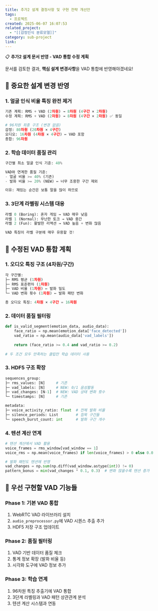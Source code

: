 ```yaml
---
title: 추가2 설계 결정사항 및 구현 전략 개선안
tags:
  - 프로젝트
created: 2025-06-07 16:07:53
related_project:
  - "[[감정인식 분류모델]]"
category: sub-project
link:
---
```

📋 **추가2 설계 문서 반영 - VAD 통합 수정 계획**

문서를 검토한 결과, **핵심 설계 변경사항**을 VAD 통합에 반영해야겠네요!

## 🚨 **중요한 설계 변경 반영**

### **1. 얼굴 인식 비율 특징 완전 제거**

```python
기존 계획: RMS + VAD (2차원) → 8차원 (4구간 × 2차원)
수정 계획: RMS + VAD (2차원) → 8차원 (4구간 × 2차원) ✅ 동일

# 96차원 최종 구조 (변경 없음)
감정: 80차원 (20차원 × 4구간)  
오디오: 16차원 (4차원 × 4구간) ← VAD 포함
총합: 96차원
```

### **2. 학습 데이터 품질 관리**

```python
구간별 최소 얼굴 인식 기준: 40%

VAD와 연계한 품질 기준:
- 얼굴 비율 >= 40% (기존)
- 발화 비율 >= 20% (NEW) ← 너무 조용한 구간 제외

이유: 재밌는 순간은 보통 말을 많이 하므로
```

### **3. 3단계 라벨링 시스템 대응**

```python
라벨 0 (Boring): 혼자 게임 → VAD 매우 낮음
라벨 1 (Normal): 무난한 토크 → VAD 중간
라벨 2 (Fun): 활발한 리액션 → VAD 높음 + 변화 많음

VAD 특징이 라벨 구분에 매우 유용할 것!
```

## 🔧 **수정된 VAD 통합 계획**

### **1. 오디오 특징 구조 (4차원/구간)**

```python
각 구간별:
├─ RMS 평균 (1차원)
├─ RMS 표준편차 (1차원) 
├─ VAD 비율 (1차원) ← 발화 밀도
└─ VAD 변화 횟수 (1차원) ← 발화 패턴 변화

총 오디오 특징: 4차원 × 4구간 = 16차원
```

### **2. 데이터 품질 필터링**

```python
def is_valid_segment(emotion_data, audio_data):
    face_ratio = np.mean(emotion_data['face_detected'])
    vad_ratio = np.mean(audio_data['vad_labels'])
    
    return (face_ratio >= 0.4 and vad_ratio >= 0.2)
    
# 두 조건 모두 만족하는 클립만 학습 데이터 사용
```

### **3. HDF5 구조 확장**

```python
sequences_group:
├─ rms_values: [N]     # 기존
├─ vad_labels: [N]     # NEW: 0/1 음성활동
├─ vad_changes: [N-1]  # NEW: VAD 상태 변화 횟수  
└─ timestamps: [N]     # 기존

metadata:
├─ voice_activity_ratio: float  # 전체 발화 비율
├─ silence_periods: List        # 침묵 구간들
└─ speech_burst_count: int      # 발화 구간 개수
```

### **4. 텐션 계산 연계**

```python
# 텐션 계산에서 VAD 활용
voice_frames = rms_window[vad_window == 1]
voice_rms = np.mean(voice_frames) if len(voice_frames) > 0 else 0.0

# 발화 패턴도 텐션에 반영
vad_changes = np.sum(np.diff(vad_window.astype(int)) != 0)
pattern_bonus = min(vad_changes * 0.1, 0.3)  # 변화 많을수록 텐션 증가
```

## 🎯 **우선 구현할 VAD 기능들**

### **Phase 1: 기본 VAD 통합**

1. WebRTC VAD 라이브러리 설치
2. `audio_preprocessor.py`에 VAD 시퀀스 추출 추가
3. HDF5 저장 구조 업데이트

### **Phase 2: 품질 필터링**

1. VAD 기반 데이터 품질 체크
2. 통계 정보 확장 (발화 비율 등)
3. 시각화 도구에 VAD 정보 추가

### **Phase 3: 학습 연계**

1. 96차원 특징 추출기에 VAD 통합
2. 3단계 라벨링과 VAD 패턴 상관관계 분석
3. 텐션 계산 시스템과 연동


